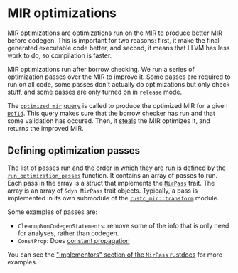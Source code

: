 # MIR optimizations

MIR optimizations are optimizations run on the [MIR][mir] to produce better MIR
before codegen. This is important for two reasons: first, it make the final
generated executable code better, and second, it means that LLVM has less work
to do, so compilation is faster.

[mir]: https://rust-lang.github.io/rustc-guide/mir/index.html

MIR optimizations run after borrow checking. We run a series of optimization
passes over the MIR to improve it. Some passes are required to run on all code,
some passes don't actually do optimizations but only check stuff, and some
passes are only turned on in `release` mode.

The [`optimized_mir`][optmir] [query] is called to produce the optimized MIR
for a given [`DefId`][defid]. This query makes sure that the borrow checker has
run and that some validation has occured. Then, it [steals][steal] the MIR
optimizes it, and returns the improved MIR.

[optmir]: https://doc.rust-lang.org/nightly/nightly-rustc/rustc_mir/transform/fn.optimized_mir.html
[query]: https://rust-lang.github.io/rustc-guide/query.html
[defid]: https://rust-lang.github.io/rustc-guide/appendix/glossary.html?highlight=DefId#appendix-c-glossary
[steal]: https://rust-lang.github.io/rustc-guide/mir/passes.html?highlight=steal#stealing

## Defining optimization passes

The list of passes run and the order in which they are run is defined by the
[`run_optimization_passes`][rop] function. It contains an array of passes to
run.  Each pass in the array is a struct that implements the [`MirPass`] trait.
The array is an array of `&dyn MirPass` trait objects. Typically, a pass is
implemented in its own submodule of the [`rustc_mir::transform`][trans] module.

[rop]: https://doc.rust-lang.org/nightly/nightly-rustc/rustc_mir/transform/fn.run_optimization_passes.html
[`MirPass`]: https://doc.rust-lang.org/nightly/nightly-rustc/rustc_mir/transform/trait.MirPass.html
[trans]: https://doc.rust-lang.org/nightly/nightly-rustc/rustc_mir/transform/index.html 

Some examples of passes are:
- `CleanupNonCodegenStatements`: remove some of the info that is only need for
  analyses, rather than codegen.
- `ConstProp`: Does [constant propagation][constprop]

You can see the ["Implementors" section of the `MirPass` rustdocs][impl] for more examples.

[impl]: https://doc.rust-lang.org/nightly/nightly-rustc/rustc_mir/transform/trait.MirPass.html#implementors
[constprop]: https://en.wikipedia.org/wiki/Constant_folding#Constant_propagation
